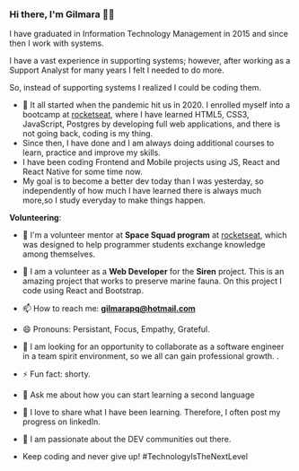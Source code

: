 ### Hi there, I'm Gilmara :woman_technologist:

I have graduated in Information Technology Management in 2015 and since then I work with systems.

I have a vast experience in supporting systems; however, after working as a Support Analyst for many years I felt I needed to do more. 

So, instead of supporting systems I realized I could be coding them.  

- 🌱 It all started when the pandemic hit us in 2020. I enrolled myself into a bootcamp at [rocketseat](https://rocketseat.com.br/), where I have learned HTML5, CSS3, JavaScript, Postgres by developing full web applications, and there is not going back, coding is my thing.
- Since then, I have done and I am always doing additional courses to learn, practice and improve my skills.
- I have been coding Frontend and Mobile projects using JS, React and React Native for some time now.
- My goal is to become a better dev today than I was yesterday, so independently of how much I have learned there is always much more,so I study everyday to make things happen.

**Volunteering**:  
- :raising_hand: I'm a volunteer mentor at **Space Squad program** at [rocketseat](https://rocketseat.com.br/), which was designed to help programmer students exchange knowledge among themselves.
- :raising_hand: I am a volunteer as a **Web Developer** for the **Siren** project. 
This is an amazing project that works to preserve marine fauna.
On this project I code using React and Bootstrap.


- 📫 How to reach me: **gilmarapq@hotmail.com**
- 😄 Pronouns: Persistant, Focus, Empathy, Grateful.
- 🤔 I am looking for an opportunity to collaborate as a software engineer in a team spirit environment, so we all can gain professional growth. .  
- ⚡ Fun fact: shorty.
- 💬 Ask me about how you can start learning a second language
-  💬 I love to share what I have been learning. Therefore, I often post my progress on linkedIn.
- 👋 I am passionate about the DEV communities out there.
-  Keep coding and never give up!
 #TechnologyIsTheNextLevel

<!--
**Gilmara-Git/Gilmara-Git** is a ✨ _special_ ✨ repository because its `README.md` (this file) appears on your GitHub profile.

Here are some ideas to get you started:

- 👯 I’m looking to collaborate open sources projects.
- 🤔 I’m looking for help with transitioning to Web/Mobile Development
- 💬 Ask me about ...
- 📫 How to reach me: **gilmarapq@hotmail.com**
- 😄 Pronouns: 
- ⚡ Fun fact: shorty
-->

